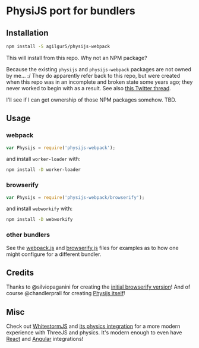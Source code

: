 # PhysiJS port for bundlers

## Installation

```bash
npm install -S agilgur5/physijs-webpack
```

This will install from this repo.
Why not an NPM package?

Because the existing `physijs` and `physijs-webpack` packages are not owned by me... :/
They do apparently refer back to this repo, but were created when this repo was in an incomplete and broken state some years ago; they never worked to begin with as a result.
See also [this Twitter thread](https://twitter.com/_drewpowers/status/907719141213200385).

I'll see if I can get ownership of those NPM packages somehow. TBD.

## Usage

### webpack

```javascript
var Physijs = require('physijs-webpack');
```

and install `worker-loader` with:

```bash
npm install -D worker-loader
```

### browserify

```javascript
var Physijs = require('physijs-webpack/browserify');
```

and install `webworkify` with:

```bash
npm install -D webworkify
```

### other bundlers

See the [webpack.js](webpack.js) and [browserify.js](browserify.js) files for examples as to how one might configure for a different bundler.

## Credits

Thanks to @silviopaganini for creating the [initial browserify version](https://github.com/silviopaganini/physijs-browserify)!
And of course @chandlerprall for creating [Physijs itself](https://github.com/chandlerprall/Physijs)!

## Misc

Check out [WhitestormJS](https://github.com/WhitestormJS/whs.js) and [its physics integration](https://github.com/WhitestormJS/physics-module-ammonext) for a more modern experience with ThreeJS and physics.
It's modern enough to even have [React](https://github.com/WhitestormJS/react-whs) and [Angular](https://github.com/WhitestormJS/ngx-whs) integrations!
